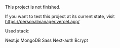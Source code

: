 This project is not finished.

If you want to test this project at its current state, visit https://personalmanager.vercel.app/

Used stack:

Next.js
MongoDB
Sass
Next-auth
Bcrypt
